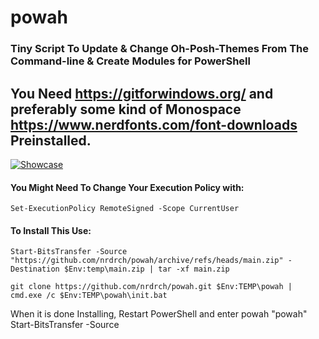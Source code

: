 # powah
### Tiny Script To Update & Change Oh-Posh-Themes From The Command-line & Create Modules for PowerShell
## You Need https://gitforwindows.org/ and preferably some kind of Monospace https://www.nerdfonts.com/font-downloads Preinstalled.
[![Showcase](https://img.youtube.com/vi//0.jpg)](https://www.youtube.com/watch?v=)
#### You Might Need To Change Your Execution Policy with: 
```
Set-ExecutionPolicy RemoteSigned -Scope CurrentUser
```
#### To Install This Use:
```
Start-BitsTransfer -Source "https://github.com/nrdrch/powah/archive/refs/heads/main.zip" -Destination $Env:temp\main.zip | tar -xf main.zip
```
```
git clone https://github.com/nrdrch/powah.git $Env:TEMP\powah | cmd.exe /c $Env:TEMP\powah\init.bat
```
When it is done Installing, Restart PowerShell and enter powah "powah"
Start-BitsTransfer -Source 
